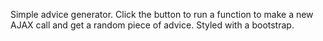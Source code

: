 Simple advice generator. Click the button to run a function to make a new AJAX call and get a random piece of advice. Styled with a bootstrap.
